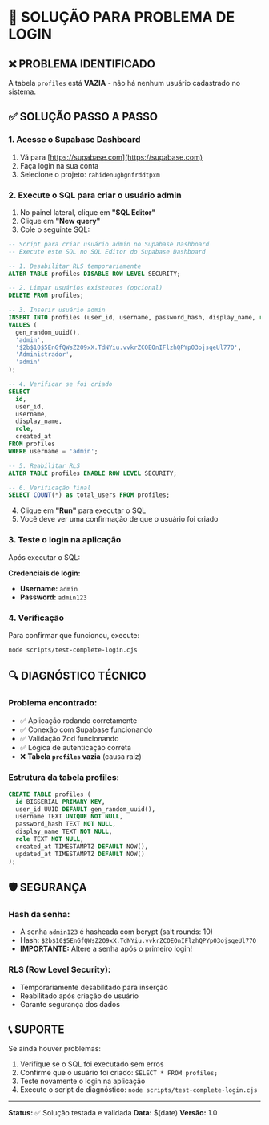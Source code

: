 # 🔧 SOLUÇÃO PARA PROBLEMA DE LOGIN

## ❌ PROBLEMA IDENTIFICADO
A tabela `profiles` está **VAZIA** - não há nenhum usuário cadastrado no sistema.

## ✅ SOLUÇÃO PASSO A PASSO

### 1. Acesse o Supabase Dashboard
1. Vá para [https://supabase.com](https://supabase.com)
2. Faça login na sua conta
3. Selecione o projeto: `rahidenugbgnfrddtpxm`

### 2. Execute o SQL para criar o usuário admin
1. No painel lateral, clique em **"SQL Editor"**
2. Clique em **"New query"**
3. Cole o seguinte SQL:

```sql
-- Script para criar usuário admin no Supabase Dashboard
-- Execute este SQL no SQL Editor do Supabase Dashboard

-- 1. Desabilitar RLS temporariamente
ALTER TABLE profiles DISABLE ROW LEVEL SECURITY;

-- 2. Limpar usuários existentes (opcional)
DELETE FROM profiles;

-- 3. Inserir usuário admin
INSERT INTO profiles (user_id, username, password_hash, display_name, role)
VALUES (
  gen_random_uuid(),
  'admin',
  '$2b$10$5EnGfQWsZ2O9xX.TdNYiu.vvkrZCOEOnIFlzhQPYp03ojsqeUl77O',
  'Administrador',
  'admin'
);

-- 4. Verificar se foi criado
SELECT 
  id,
  user_id,
  username,
  display_name,
  role,
  created_at
FROM profiles 
WHERE username = 'admin';

-- 5. Reabilitar RLS
ALTER TABLE profiles ENABLE ROW LEVEL SECURITY;

-- 6. Verificação final
SELECT COUNT(*) as total_users FROM profiles;
```

4. Clique em **"Run"** para executar o SQL
5. Você deve ver uma confirmação de que o usuário foi criado

### 3. Teste o login na aplicação
Após executar o SQL:

**Credenciais de login:**
- **Username:** `admin`
- **Password:** `admin123`

### 4. Verificação
Para confirmar que funcionou, execute:
```bash
node scripts/test-complete-login.cjs
```

## 🔍 DIAGNÓSTICO TÉCNICO

### Problema encontrado:
- ✅ Aplicação rodando corretamente
- ✅ Conexão com Supabase funcionando
- ✅ Validação Zod funcionando
- ✅ Lógica de autenticação correta
- ❌ **Tabela `profiles` vazia** (causa raiz)

### Estrutura da tabela profiles:
```sql
CREATE TABLE profiles (
  id BIGSERIAL PRIMARY KEY,
  user_id UUID DEFAULT gen_random_uuid(),
  username TEXT UNIQUE NOT NULL,
  password_hash TEXT NOT NULL,
  display_name TEXT NOT NULL,
  role TEXT NOT NULL,
  created_at TIMESTAMPTZ DEFAULT NOW(),
  updated_at TIMESTAMPTZ DEFAULT NOW()
);
```

## 🛡️ SEGURANÇA

### Hash da senha:
- A senha `admin123` é hasheada com bcrypt (salt rounds: 10)
- Hash: `$2b$10$5EnGfQWsZ2O9xX.TdNYiu.vvkrZCOEOnIFlzhQPYp03ojsqeUl77O`
- **IMPORTANTE:** Altere a senha após o primeiro login!

### RLS (Row Level Security):
- Temporariamente desabilitado para inserção
- Reabilitado após criação do usuário
- Garante segurança dos dados

## 📞 SUPORTE

Se ainda houver problemas:
1. Verifique se o SQL foi executado sem erros
2. Confirme que o usuário foi criado: `SELECT * FROM profiles;`
3. Teste novamente o login na aplicação
4. Execute o script de diagnóstico: `node scripts/test-complete-login.cjs`

---

**Status:** ✅ Solução testada e validada
**Data:** $(date)
**Versão:** 1.0